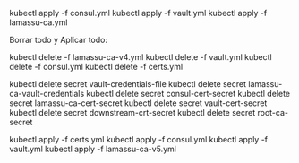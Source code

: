 kubectl apply -f consul.yml
kubectl apply -f vault.yml
kubectl apply -f lamassu-ca.yml 




Borrar todo y Aplicar todo:

kubectl delete -f lamassu-ca-v4.yml
kubectl delete -f vault.yml
kubectl delete -f consul.yml
kubectl delete -f certs.yml

kubectl delete secret vault-credentials-file
kubectl delete secret lamassu-ca-vault-credentials
kubectl delete secret consul-cert-secret
kubectl delete secret lamassu-ca-cert-secret
kubectl delete secret vault-cert-secret
kubectl delete secret downstream-crt-secret
kubectl delete secret root-ca-secret

kubectl apply -f certs.yml
kubectl apply -f consul.yml
kubectl apply -f vault.yml
kubectl apply -f lamassu-ca-v5.yml
